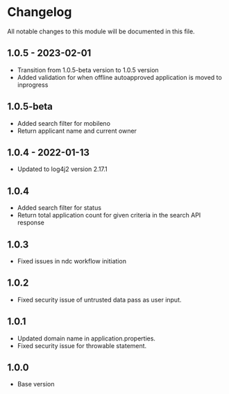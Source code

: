 # Changelog
All notable changes to this module will be documented in this file.

## 1.0.5 - 2023-02-01

- Transition from 1.0.5-beta version to 1.0.5 version
- Added validation for when offline autoapproved application is moved to inprogress

## 1.0.5-beta
- Added search filter for mobileno
- Return applicant name and current owner


## 1.0.4 - 2022-01-13

- Updated to log4j2 version 2.17.1

## 1.0.4

- Added search filter for status
- Return total application count for given criteria in the search API response

## 1.0.3

- Fixed issues in ndc workflow initiation

## 1.0.2

- Fixed security issue of untrusted data pass as user input.

## 1.0.1

- Updated domain name in application.properties.
- Fixed security issue for throwable statement.

## 1.0.0

- Base version
